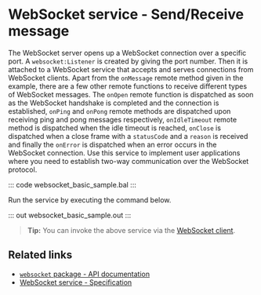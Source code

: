 # WebSocket service - Send/Receive message

The WebSocket server opens up a WebSocket connection over a specific port. A `websocket:Listener` is created by giving the port number. Then it is attached to a WebSocket service that accepts and serves connections from WebSocket clients. Apart from the `onMessage` remote method given in the example, there are a few other remote functions to receive different types of WebSocket messages. The `onOpen` remote function is dispatched as soon as the WebSocket handshake is completed and the connection is established, `onPing` and `onPong` remote methods are dispatched upon receiving ping and pong messages respectively, `onIdleTimeout` remote method is dispatched when the idle timeout is reached, `onClose` is dispatched when a close frame with a `statusCode` and a `reason` is received and finally the `onError` is dispatched when an error occurs in the WebSocket connection. Use this service to implement user applications where you need to establish two-way communication over the WebSocket protocol.

::: code websocket_basic_sample.bal :::

Run the service by executing the command below.

::: out websocket_basic_sample.out :::

>**Tip:** You can invoke the above service via the [WebSocket client](/learn/by-example/websocket-client/).

## Related links
- [`websocket` package - API documentation](https://lib.ballerina.io/ballerina/websocket/latest)
- [WebSocket service - Specification](/spec/websocket/#3-service-types)
